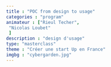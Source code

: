 ```yaml
---
title : "POC from design to usage"
categories : "program"
animateur : ["Rieul Techer",
 "Nicolas Loubet"
 ]
description : "design d'usage"
type: "masterclass"
theme : "Créer une start Up en France"
imgbg : "cybergarden.jpg"
---
```

